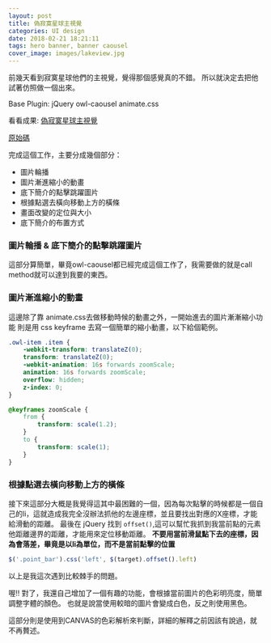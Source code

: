 ```yaml
---
layout: post
title: 偽寂寞星球主視覺
categories: UI design
date: 2018-02-21 18:21:11
tags: hero banner, banner caousel
cover_image: images/lakeview.jpg
---
```


前幾天看到寂寞星球他們的主視覺，覺得那個感覺真的不錯。
所以就決定去把他試著仿照做一個出來。

Base Plugin:
jQuery
owl-caousel
animate.css

看看成果:
[偽寂寞星球主視覺][1]

[原始碼](https://github.com/horkenw/horkenw.github.io/tree/master/project/heroBanner)

完成這個工作，主要分成幾個部分：

+ 圖片輪播
+ 圖片漸進縮小的動畫
+ 底下簡介的點擊跳躍圖片
+ 根據點選去橫向移動上方的橫條
+ 畫面改變的定位與大小
+ 底下簡介的布置方式

### 圖片輪播 & 底下簡介的點擊跳躍圖片
這部分算簡單，畢竟owl-caousel都已經完成這個工作了，我需要做的就是call method就可以達到我要的東西。

### 圖片漸進縮小的動畫
這邊除了靠 animate.css去做移動時候的動畫之外，一開始進去的圖片漸漸縮小功能
則是用 css keyframe 去寫一個簡單的縮小動畫，以下給個範例。

```css
.owl-item .item {
    -webkit-transform: translateZ(0);
    transform: translateZ(0);
    -webkit-animation: 16s forwards zoomScale;
    animation: 16s forwards zoomScale;
    overflow: hidden;
    z-index: 0;
}

@keyframes zoomScale {
    from {
        transform: scale(1.2);
    }
    to {
        transform: scale(1);
    }
}
```

### 根據點選去橫向移動上方的橫條
接下來這部分大概是我覺得這其中最困難的一個，因為每次點擊的時候都是一個自己的li，這就造成我完全沒辦法抓他的左邊座標，並且要找出對應的X座標，才能給滑動的距離。
最後在 jQuery 找到 `offset()`,這可以幫忙我抓到我當前點的元素他距離邊界的距離，才能用來定位移動距離。
**不要用當前滑鼠點下去的座標，因為會落差，畢竟是以li為單位，而不是當前點擊的位置**

```javascript
$('.point_bar').css('left', $(target).offset().left)
```

以上是我這次遇到比較棘手的問題。

喔!! 對了，我還自己增加了一個有趣的功能，會根據當前圖片的色彩明亮度，簡單調整字體的顏色。
也就是說當使用較暗的圖片會變成白色，反之則使用黑色。

這部分則是使用到CANVAS的色彩解析來判斷，詳細的解釋之前因該有說過，就不再贅述。

[1]:http://horkenw.github.io/project/heroBanner/